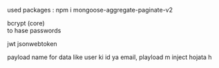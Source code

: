 used packages :
npm i mongoose-aggregate-paginate-v2

bcrypt (core)   
to hase passwords

jwt  jsonwebtoken  

payload name for data like user ki id ya email, playload m inject hojata h 